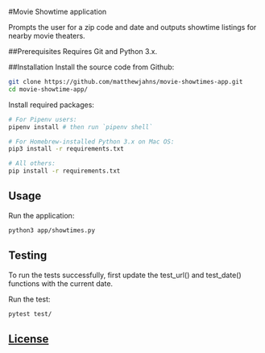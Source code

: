 #Movie Showtime application

Prompts the user for a zip code and date and outputs showtime listings for nearby movie theaters.

##Prerequisites
Requires Git and Python 3.x.

##Installation
Install the source code from Github:

```sh
git clone https://github.com/matthewjahns/movie-showtimes-app.git
cd movie-showtime-app/
```

Install required packages:

```sh
# For Pipenv users:
pipenv install # then run `pipenv shell`

# For Homebrew-installed Python 3.x on Mac OS:
pip3 install -r requirements.txt

# All others:
pip install -r requirements.txt
```

## Usage
Run the application:

```sh
python3 app/showtimes.py
```

## Testing
To run the tests successfully, first update the test_url() and test_date() functions with the current date.

Run the test:
```sh
pytest test/
```

## [License](LICENSE.md)
